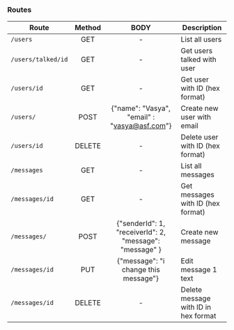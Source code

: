 ### Routes

Route | Method | BODY | Description
--- | :---: | :---: | ---
`/users` | GET | - | List all users
`/users/talked/id` | GET | - |  Get users talked with user
`/users/id` | GET | - | Get user with ID (hex format)
`/users/` | POST | {"name": "Vasya", "email" : "vasya@asf.com"} | Create new user with email
`/users/id` | DELETE | - | Delete user with ID (hex format)
`/messages` | GET | - | List all messages
`/messages/id`| GET | - | Get  messages with ID (hex format)
`/messages/` | POST | {"senderId": 1, "receiverId": 2, "message": "message" } | Create new message
`/messages/id` | PUT | {"message": "i change this message"} | Edit message 1 text
`/messages/id` | DELETE | - | Delete message with ID in hex format
